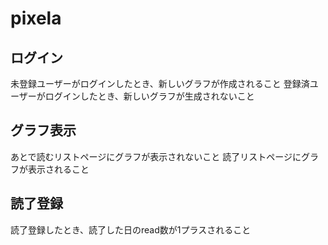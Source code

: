 # pixela
## ログイン
未登録ユーザーがログインしたとき、新しいグラフが作成されること
登録済ユーザーがログインしたとき、新しいグラフが生成されないこと

## グラフ表示
あとで読むリストページにグラフが表示されないこと
読了リストページにグラフが表示されること

## 読了登録
読了登録したとき、読了した日のread数が1プラスされること